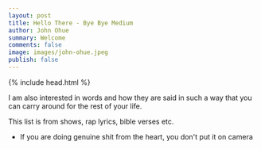 ```yaml
---
layout: post
title: Hello There - Bye Bye Medium
author: John Ohue
summary: Welcome
comments: false
image: images/john-ohue.jpeg
publish: false
---
```

{% include head.html %}

I am also interested in words and how they are said in such a way that you can carry around for the rest of your life.

This list is from shows, rap lyrics, bible verses etc. 

- If you are doing genuine shit from the heart, you don't put it on camera
